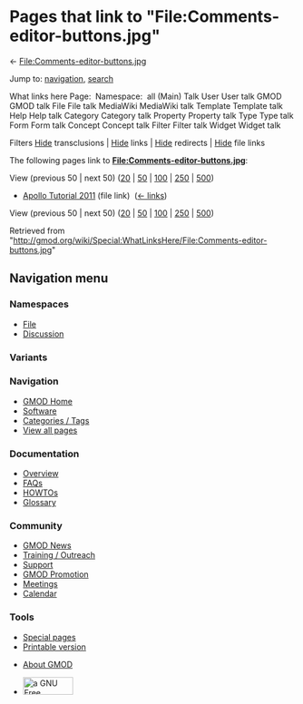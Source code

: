 <div id="mw-page-base" class="noprint">

</div>

<div id="mw-head-base" class="noprint">

</div>

<div id="content" class="mw-body" role="main">

<span id="top"></span>

<div id="mw-js-message" style="display:none;">

</div>



# <span dir="auto">Pages that link to "File:Comments-editor-buttons.jpg"</span>

<div id="bodyContent">

<div id="contentSub">

←
[File:Comments-editor-buttons.jpg](/wiki/File:Comments-editor-buttons.jpg "File:Comments-editor-buttons.jpg")

</div>

<div id="jump-to-nav" class="mw-jump">

Jump to: [navigation](#mw-navigation), [search](#p-search)

</div>

<div id="mw-content-text">

What links here Page:  Namespace:  all (Main) Talk User User talk GMOD
GMOD talk File File talk MediaWiki MediaWiki talk Template Template talk
Help Help talk Category Category talk Property Property talk Type Type
talk Form Form talk Concept Concept talk Filter Filter talk Widget
Widget talk

Filters
[Hide](/mediawiki/index.php?title=Special:WhatLinksHere/File:Comments-editor-buttons.jpg&hidetrans=1 "Special:WhatLinksHere/File:Comments-editor-buttons.jpg")
transclusions \|
[Hide](/mediawiki/index.php?title=Special:WhatLinksHere/File:Comments-editor-buttons.jpg&hidelinks=1 "Special:WhatLinksHere/File:Comments-editor-buttons.jpg")
links \|
[Hide](/mediawiki/index.php?title=Special:WhatLinksHere/File:Comments-editor-buttons.jpg&hideredirs=1 "Special:WhatLinksHere/File:Comments-editor-buttons.jpg")
redirects \|
[Hide](/mediawiki/index.php?title=Special:WhatLinksHere/File:Comments-editor-buttons.jpg&hideimages=1 "Special:WhatLinksHere/File:Comments-editor-buttons.jpg")
file links

The following pages link to
**[File:Comments-editor-buttons.jpg](/wiki/File:Comments-editor-buttons.jpg "File:Comments-editor-buttons.jpg")**:

View (previous 50 \| next 50)
([20](/mediawiki/index.php?title=Special:WhatLinksHere/File:Comments-editor-buttons.jpg&limit=20 "Special:WhatLinksHere/File:Comments-editor-buttons.jpg")
\|
[50](/mediawiki/index.php?title=Special:WhatLinksHere/File:Comments-editor-buttons.jpg&limit=50 "Special:WhatLinksHere/File:Comments-editor-buttons.jpg")
\|
[100](/mediawiki/index.php?title=Special:WhatLinksHere/File:Comments-editor-buttons.jpg&limit=100 "Special:WhatLinksHere/File:Comments-editor-buttons.jpg")
\|
[250](/mediawiki/index.php?title=Special:WhatLinksHere/File:Comments-editor-buttons.jpg&limit=250 "Special:WhatLinksHere/File:Comments-editor-buttons.jpg")
\|
[500](/mediawiki/index.php?title=Special:WhatLinksHere/File:Comments-editor-buttons.jpg&limit=500 "Special:WhatLinksHere/File:Comments-editor-buttons.jpg"))

- [Apollo Tutorial
  2011](/wiki/Apollo_Tutorial_2011 "Apollo Tutorial 2011") (file link) ‎
  <span class="mw-whatlinkshere-tools">([←
  links](/mediawiki/index.php?title=Special:WhatLinksHere&target=Apollo+Tutorial+2011 "Special:WhatLinksHere"))</span>

View (previous 50 \| next 50)
([20](/mediawiki/index.php?title=Special:WhatLinksHere/File:Comments-editor-buttons.jpg&limit=20 "Special:WhatLinksHere/File:Comments-editor-buttons.jpg")
\|
[50](/mediawiki/index.php?title=Special:WhatLinksHere/File:Comments-editor-buttons.jpg&limit=50 "Special:WhatLinksHere/File:Comments-editor-buttons.jpg")
\|
[100](/mediawiki/index.php?title=Special:WhatLinksHere/File:Comments-editor-buttons.jpg&limit=100 "Special:WhatLinksHere/File:Comments-editor-buttons.jpg")
\|
[250](/mediawiki/index.php?title=Special:WhatLinksHere/File:Comments-editor-buttons.jpg&limit=250 "Special:WhatLinksHere/File:Comments-editor-buttons.jpg")
\|
[500](/mediawiki/index.php?title=Special:WhatLinksHere/File:Comments-editor-buttons.jpg&limit=500 "Special:WhatLinksHere/File:Comments-editor-buttons.jpg"))

</div>

<div class="printfooter">

Retrieved from
"<http://gmod.org/wiki/Special:WhatLinksHere/File:Comments-editor-buttons.jpg>"

</div>

<div id="catlinks" class="catlinks catlinks-allhidden">

</div>

<div class="visualClear">

</div>

</div>

</div>

<div id="mw-navigation">

## Navigation menu

<div id="mw-head">



<div id="left-navigation">

<div id="p-namespaces" class="vectorTabs" role="navigation"
aria-labelledby="p-namespaces-label">

### Namespaces

- <span id="ca-nstab-image"><a href="/wiki/File:Comments-editor-buttons.jpg" accesskey="c"
  title="View the file page [c]">File</a></span>
- <span id="ca-talk"><a
  href="/mediawiki/index.php?title=File_talk:Comments-editor-buttons.jpg&amp;action=edit&amp;redlink=1"
  accesskey="t"
  title="Discussion about the content page [t]">Discussion</a></span>

</div>

<div id="p-variants" class="vectorMenu emptyPortlet" role="navigation"
aria-labelledby="p-variants-label">

### 

### Variants[](#)

<div class="menu">

</div>

</div>

</div>

<div id="right-navigation">





</div>



</div>

</div>

</div>

<div id="mw-panel">

<div id="p-logo" role="banner">

<a href="/wiki/Main_Page"
style="background-image: url(http://gmod.org/images/GMOD-cogs.png);"
title="Visit the main page"></a>

</div>

<div id="p-Navigation" class="portal" role="navigation"
aria-labelledby="p-Navigation-label">

### Navigation

<div class="body">

- <span id="n-GMOD-Home">[GMOD Home](/wiki/Main_Page)</span>
- <span id="n-Software">[Software](/wiki/GMOD_Components)</span>
- <span id="n-Categories-.2F-Tags">[Categories /
  Tags](/wiki/Categories)</span>
- <span id="n-View-all-pages">[View all
  pages](/wiki/Special:AllPages)</span>

</div>

</div>

<div id="p-Documentation" class="portal" role="navigation"
aria-labelledby="p-Documentation-label">

### Documentation

<div class="body">

- <span id="n-Overview">[Overview](/wiki/Overview)</span>
- <span id="n-FAQs">[FAQs](/wiki/Category:FAQ)</span>
- <span id="n-HOWTOs">[HOWTOs](/wiki/Category:HOWTO)</span>
- <span id="n-Glossary">[Glossary](/wiki/Glossary)</span>

</div>

</div>

<div id="p-Community" class="portal" role="navigation"
aria-labelledby="p-Community-label">

### Community

<div class="body">

- <span id="n-GMOD-News">[GMOD News](/wiki/GMOD_News)</span>
- <span id="n-Training-.2F-Outreach">[Training /
  Outreach](/wiki/Training_and_Outreach)</span>
- <span id="n-Support">[Support](/wiki/Support)</span>
- <span id="n-GMOD-Promotion">[GMOD
  Promotion](/wiki/GMOD_Promotion)</span>
- <span id="n-Meetings">[Meetings](/wiki/Meetings)</span>
- <span id="n-Calendar">[Calendar](/wiki/Calendar)</span>

</div>

</div>

<div id="p-tb" class="portal" role="navigation"
aria-labelledby="p-tb-label">

### Tools

<div class="body">

- <span id="t-specialpages"><a href="/wiki/Special:SpecialPages" accesskey="q"
  title="A list of all special pages [q]">Special pages</a></span>
- <span id="t-print"><a
  href="/mediawiki/index.php?title=Special:WhatLinksHere/File:Comments-editor-buttons.jpg&amp;printable=yes"
  rel="alternate" accesskey="p"
  title="Printable version of this page [p]">Printable version</a></span>

</div>

</div>

</div>

</div>

<div id="footer" role="contentinfo">

- <span id="footer-places-about">[About
  GMOD](/wiki/GMOD:About "GMOD:About")</span>

<!-- -->

- <span id="footer-copyrightico">[<img src="http://www.gnu.org/graphics/gfdl-logo-small.png" width="88"
  height="31" alt="a GNU Free Documentation License" />](http://www.gnu.org/licenses/fdl-1.3.html)</span>


<div style="clear:both">

</div>

</div>
